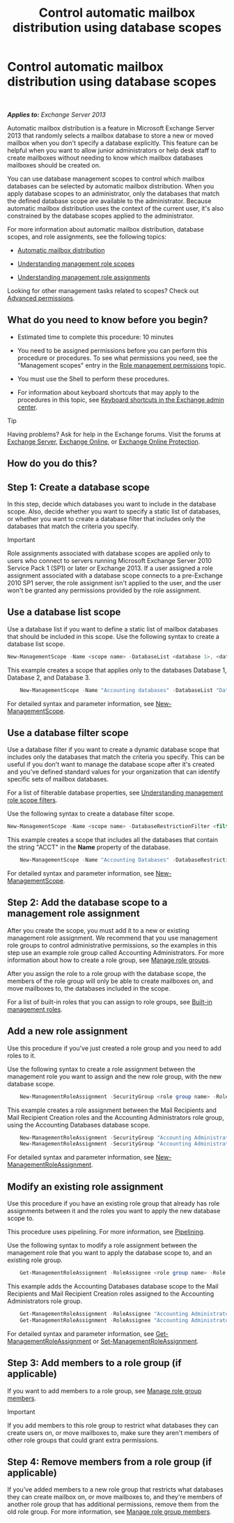 ﻿---
title: 'Control automatic mailbox distribution using database scopes'
TOCTitle: Control automatic mailbox distribution using database scopes
ms:assetid: 8eaff177-2251-4c8b-8570-c91a77d0a6fc
ms:mtpsurl: https://technet.microsoft.com/en-us/library/Ff628332(v=EXCHG.150)
ms:contentKeyID: 49289347
ms.date: 12/09/2016
mtps_version: v=EXCHG.150
---

# Control automatic mailbox distribution using database scopes

 

_**Applies to:** Exchange Server 2013_


Automatic mailbox distribution is a feature in Microsoft Exchange Server 2013 that randomly selects a mailbox database to store a new or moved mailbox when you don't specify a database explicitly. This feature can be helpful when you want to allow junior administrators or help desk staff to create mailboxes without needing to know which mailbox databases mailboxes should be created on.

You can use database management scopes to control which mailbox databases can be selected by automatic mailbox distribution. When you apply database scopes to an administrator, only the databases that match the defined database scope are available to the administrator. Because automatic mailbox distribution uses the context of the current user, it's also constrained by the database scopes applied to the administrator.

For more information about automatic mailbox distribution, database scopes, and role assignments, see the following topics:

  - [Automatic mailbox distribution](automatic-mailbox-distribution-exchange-2013-help.md)

  - [Understanding management role scopes](understanding-management-role-scopes-exchange-2013-help.md)

  - [Understanding management role assignments](understanding-management-role-assignments-exchange-2013-help.md)

Looking for other management tasks related to scopes? Check out [Advanced permissions](advanced-permissions-exchange-2013-help.md).

## What do you need to know before you begin?

  - Estimated time to complete this procedure: 10 minutes

  - You need to be assigned permissions before you can perform this procedure or procedures. To see what permissions you need, see the "Management scopes" entry in the [Role management permissions](role-management-permissions-exchange-2013-help.md) topic.

  - You must use the Shell to perform these procedures.

  - For information about keyboard shortcuts that may apply to the procedures in this topic, see [Keyboard shortcuts in the Exchange admin center](keyboard-shortcuts-in-the-exchange-admin-center-exchange-online-protection-help.md).


> [!TIP]
> Having problems? Ask for help in the Exchange forums. Visit the forums at <A href="https://go.microsoft.com/fwlink/p/?linkid=60612">Exchange Server</A>, <A href="https://go.microsoft.com/fwlink/p/?linkid=267542">Exchange Online</A>, or <A href="https://go.microsoft.com/fwlink/p/?linkid=285351">Exchange Online Protection</A>.



## How do you do this?

## Step 1: Create a database scope

In this step, decide which databases you want to include in the database scope. Also, decide whether you want to specify a static list of databases, or whether you want to create a database filter that includes only the databases that match the criteria you specify.


> [!IMPORTANT]
> Role assignments associated with database scopes are applied only to users who connect to servers running Microsoft Exchange Server 2010 Service Pack&nbsp;1 (SP1) or later or Exchange 2013. If a user assigned a role assignment associated with a database scope connects to a pre-Exchange 2010 SP1 server, the role assignment isn't applied to the user, and the user won't be granted any permissions provided by the role assignment.



## Use a database list scope

Use a database list if you want to define a static list of mailbox databases that should be included in this scope. Use the following syntax to create a database list scope.

```powershell
New-ManagementScope -Name <scope name> -DatabaseList <database 1>, <database 2...>
```

This example creates a scope that applies only to the databases Database 1, Database 2, and Database 3.

```powershell
    New-ManagementScope -Name "Accounting databases" -DatabaseList "Database 1", "Database 2", "Database 3"
```

For detailed syntax and parameter information, see [New-ManagementScope](https://technet.microsoft.com/en-us/library/dd335137\(v=exchg.150\)).

## Use a database filter scope

Use a database filter if you want to create a dynamic database scope that includes only the databases that match the criteria you specify. This can be useful if you don't want to manage the database scope after it's created and you've defined standard values for your organization that can identify specific sets of mailbox databases.

For a list of filterable database properties, see [Understanding management role scope filters](understanding-management-role-scope-filters-exchange-2013-help.md).

Use the following syntax to create a database filter scope.

```powershell
New-ManagementScope -Name <scope name> -DatabaseRestrictionFilter <filter query>
```

This example creates a scope that includes all the databases that contain the string "ACCT" in the **Name** property of the database.

```powershell
    New-ManagementScope -Name "Accounting Databases" -DatabaseRestrictionFilter { Name -Like '*ACCT*' }
```

For detailed syntax and parameter information, see [New-ManagementScope](https://technet.microsoft.com/en-us/library/dd335137\(v=exchg.150\)).

## Step 2: Add the database scope to a management role assignment

After you create the scope, you must add it to a new or existing management role assignment. We recommend that you use management role groups to control administrative permissions, so the examples in this step use an example role group called Accounting Administrators. For more information about how to create a role group, see [Manage role groups](manage-role-groups-exchange-2013-help.md).

After you assign the role to a role group with the database scope, the members of the role group will only be able to create mailboxes on, and move mailboxes to, the databases included in the scope.

For a list of built-in roles that you can assign to role groups, see [Built-in management roles](built-in-management-roles-exchange-2013-help.md).

## Add a new role assignment

Use this procedure if you've just created a role group and you need to add roles to it.

Use the following syntax to create a role assignment between the management role you want to assign and the new role group, with the new database scope.

```powershell
    New-ManagementRoleAssignment -SecurityGroup <role group name> -Role <role name> -CustomConfigWriteScope <database scope name>
```

This example creates a role assignment between the Mail Recipients and Mail Recipient Creation roles and the Accounting Administrators role group, using the Accounting Databases database scope.

```powershell
    New-ManagementRoleAssignment -SecurityGroup "Accounting Administrators" -Role "Mail Recipients" -CustomConfigWriteScope "Accounting Databases"
    New-ManagementRoleAssignment -SecurityGroup "Accounting Administrators" -Role "Mail Recipient Creation" -CustomConfigWriteScope "Accounting Databases"
```

For detailed syntax and parameter information, see [New-ManagementRoleAssignment](https://technet.microsoft.com/en-us/library/dd335193\(v=exchg.150\)).

## Modify an existing role assignment

Use this procedure if you have an existing role group that already has role assignments between it and the roles you want to apply the new database scope to.

This procedure uses pipelining. For more information, see [Pipelining](https://technet.microsoft.com/en-us/library/aa998260\(v=exchg.150\)).

Use the following syntax to modify a role assignment between the management role that you want to apply the database scope to, and an existing role group.

```powershell
    Get-ManagementRoleAssignment -RoleAssignee <role group name> -Role <role name> | Set-ManagementRoleAssignment -CustomConfigWriteScope <database scope name>
```

This example adds the Accounting Databases database scope to the Mail Recipients and Mail Recipient Creation roles assigned to the Accounting Administrators role group.

```powershell
    Get-ManagementRoleAssignment -RoleAssignee "Accounting Administrators" -Role "Mail Recipients" | Set-ManagementRoleAssignment -CustomConfigWriteScope "Accounting Databases"
    Get-ManagementRoleAssignment -RoleAssignee "Accounting Administrators" -Role "Mail Recipient Creation" | Set-ManagementRoleAssignment -CustomConfigWriteScope "Accounting Databases"
```

For detailed syntax and parameter information, see [Get-ManagementRoleAssignment](https://technet.microsoft.com/en-us/library/dd351024\(v=exchg.150\)) or [Set-ManagementRoleAssignment](https://technet.microsoft.com/en-us/library/dd335173\(v=exchg.150\)).

## Step 3: Add members to a role group (if applicable)

If you want to add members to a role group, see [Manage role group members](manage-role-group-members-exchange-2013-help.md).


> [!IMPORTANT]
> If you add members to this role group to restrict what databases they can create users on, or move mailboxes to, make sure they aren't members of other role groups that could grant extra permissions.



## Step 4: Remove members from a role group (if applicable)

If you've added members to a new role group that restricts what databases they can create mailbox on, or move mailboxes to, and they're members of another role group that has additional permissions, remove them from the old role group. For more information, see [Manage role group members](manage-role-group-members-exchange-2013-help.md).

